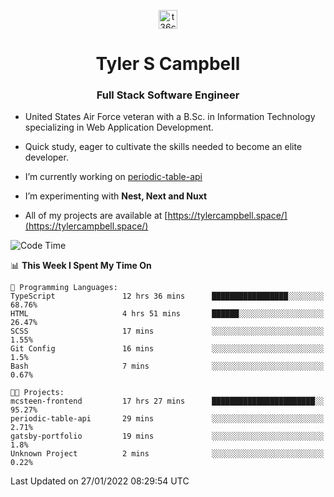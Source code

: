 <p align="center">
<a href="https://www.linkedin.com/in/t36campbell" target="blank"><img align="center" src="https://ik.imagekit.io/t36campbell/Portfolio/linkedin.png.original_m8bbGgPh6.png" alt="t36campbell" height="30" width="30" /></a>
</p>
<h1 align="center">Tyler S Campbell</h1>
<h3 align="center">Full Stack Software Engineer</h3>

* United States Air Force veteran with a B.Sc. in Information Technology specializing in Web Application Development. 

* Quick study, eager to cultivate the skills needed to become an elite developer.

* I’m currently working on [periodic-table-api](https://github.com/t36campbell/periodic-table-api)

* I’m experimenting with **Nest, Next and Nuxt**

* All of my projects are available at [https://tylercampbell.space/](https://tylercampbell.space/)

<!--START_SECTION:waka-->
![Code Time](http://img.shields.io/badge/Code%20Time-1%2C366%20hrs%2023%20mins-blue)

📊 **This Week I Spent My Time On** 

```text
💬 Programming Languages: 
TypeScript               12 hrs 36 mins      █████████████████░░░░░░░░   68.76% 
HTML                     4 hrs 51 mins       ██████░░░░░░░░░░░░░░░░░░░   26.47% 
SCSS                     17 mins             ░░░░░░░░░░░░░░░░░░░░░░░░░   1.55% 
Git Config               16 mins             ░░░░░░░░░░░░░░░░░░░░░░░░░   1.5% 
Bash                     7 mins              ░░░░░░░░░░░░░░░░░░░░░░░░░   0.67%

🐱‍💻 Projects: 
mcsteen-frontend         17 hrs 27 mins      ███████████████████████░░   95.27% 
periodic-table-api       29 mins             ░░░░░░░░░░░░░░░░░░░░░░░░░   2.71% 
gatsby-portfolio         19 mins             ░░░░░░░░░░░░░░░░░░░░░░░░░   1.8% 
Unknown Project          2 mins              ░░░░░░░░░░░░░░░░░░░░░░░░░   0.22%

```


 Last Updated on 27/01/2022 08:29:54 UTC
<!--END_SECTION:waka-->
